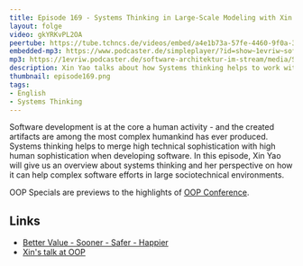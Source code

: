 ```yaml
---
title: Episode 169 - Systems Thinking in Large-Scale Modeling with Xin Yao - OOP Special
layout: folge
video: gkYRKvPL2OA
peertube: https://tube.tchncs.de/videos/embed/a4e1b73a-57fe-4460-9f0a-39d75cda843f
embedded-mp3: https://www.podcaster.de/simpleplayer/?id=show~1evriw~software-architektur-im-stream~pod-81c989df4c8ca304e49b29786e&v=1686920466
mp3: https://1evriw.podcaster.de/software-architektur-im-stream/media/Systems_Thinking_in_Large-Scale_Modeling_with_Xin_Yao_-_OOP_Special.mp3
description: Xin Yao talks about how Systems thinking helps to work with socio-technical systems.
thumbnail: episode169.png
tags:
- English
- Systems Thinking
---
```


Software development is at the core a human activity - and the created
artifacts are among the most complex humankind has ever
produced. Systems thinking helps to merge high technical
sophistication with high human sophistication when developing
software. In this episode, Xin Yao will give us an overview about
systems thinking and her perspective on how it can help complex
software efforts in large sociotechnical environments. 

OOP Specials are previews to the highlights of [OOP Conference](https://www.oop-konferenz.de/).


## Links

* [Better Value - Sooner - Safer - Happier](https://www.soonersaferhappier.com/)
* [Xin's talk at OOP](https://www.oop-konferenz.de/oop-2023-muenchen/programm/konferenzprogramm?li_fat_id=a38b29b5-feec-46ff-b5f5-e8509d883b8a#item-5814)
